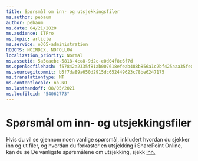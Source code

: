 ```yaml
---
title: Spørsmål om inn- og utsjekkingsfiler
ms.author: pebaum
author: pebaum
ms.date: 04/21/2020
ms.audience: ITPro
ms.topic: article
ms.service: o365-administration
ROBOTS: NOINDEX, NOFOLLOW
localization_priority: Normal
ms.assetid: 5a5eaebc-5818-4ce8-9d2c-e0d04f8c6f7d
ms.openlocfilehash: f57842a2335f81ab007618efeab488b856a1c2bf425aaa35fe8912dcece25c7e
ms.sourcegitcommit: b5f7da89a650d2915dc652449623c78be6247175
ms.translationtype: MT
ms.contentlocale: nb-NO
ms.lasthandoff: 08/05/2021
ms.locfileid: "54062773"
---
```

# <a name="questions-about-check-in-and-out-files"></a>Spørsmål om inn- og utsjekkingsfiler

Hvis du vil se gjennom noen vanlige spørsmål, inkludert hvordan du sjekker inn og ut filer, og hvordan du forkaster en utsjekking i SharePoint Online, kan du se De vanligste spørsmålene om utsjekking, sjekk [inn.](https://go.microsoft.com/fwlink/?linkid=2018786)
  


